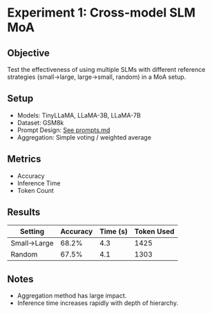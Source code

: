 # Experiment 1: Cross-model SLM MoA

## Objective
Test the effectiveness of using multiple SLMs with different reference strategies (small→large, large→small, random) in a MoA setup.

## Setup
- Models: TinyLLaMA, LLaMA-3B, LLaMA-7B
- Dataset: GSM8k
- Prompt Design: [See prompts.md](./prompts.md)
- Aggregation: Simple voting / weighted average

## Metrics
- Accuracy
- Inference Time
- Token Count

## Results
| Setting       | Accuracy | Time (s) | Token Used |
|---------------|----------|----------|-------------|
| Small→Large   | 68.2%    | 4.3      | 1425        |
| Random        | 67.5%    | 4.1      | 1303        |

## Notes
- Aggregation method has large impact.
- Inference time increases rapidly with depth of hierarchy.
